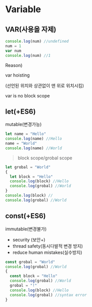 # Variable

## VAR(사용을 자제)

```js
console.log(num) //undefined
num = 1
var num
console.log(num) //1
```

Reason)

var hoisting

(선언된 위치와 상관없이 맨 위로 위치시킴)

var is no block scope

## let(+ES6)

mutable(변경가능)

```js
let name = "Hello"
console.log(name) //Hello
name = "World"
console.log(name) //World
```

> block scope/grobal scope

```js
let grobal = "World"
{
  let block = "Hello"
  console.log(block) //Hello
  console.log(grobal) //World
}
console.log(block) //
console.log(grobal) //World
```

## const(+ES6)

immutable(변경불가)

- security (보안+)
- thread safety(동시다발적 변경 방지)
- reduce human mistakes(실수방지)

```js
const grobal = "World"
console.log(grobal) //World
{
  const block = "Hello"
  console.log(grobal) //World
  grobal = "!"
  console.log(block) //Hello
  console.log(grobal) //syntax error
}
```
